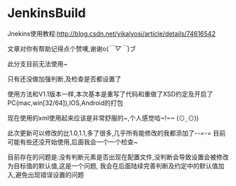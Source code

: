 # JenkinsBuild

Jnekins使用教程:http://blog.csdn.net/yikalyosi/article/details/74616542 

文章对你有帮助记得点个赞噢,谢谢o(*￣▽￣*)ブ

此分支目前无法使用~

只有还没做加强判断,及检查是否都设置了


使用方法和V1.1版本一样,本次基本是重写了代码和重做了XSD约定及开启了PC(mac,win[32/64]),IOS,Android的打包

现在使用的xml使用起来应该是非常舒服的~,个人感觉哈~!~~ (⊙ˍ⊙))

此次更新可以修改的比1.0,1.1,多了很多,几乎所有能修改的我都添加了--=-= 目前可能有些还没开始使用,后面我会一个一个检查~

目前存在的问题是:没有判断元素是否出现在配置文件,没判断会导致设置会被修改为目标值的默认值,这是一个问题,
	我会在后面陆续完善判断及约定中的默认值加入,避免出现错误设置的问题

